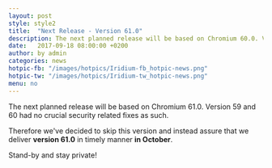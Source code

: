 ```yaml
---
layout: post
style: style2
title:  "Next Release - Version 61.0"
description: The next planned release will be based on Chromium 60.0. Version 59 had no crucial security related fixes as such.
date:   2017-09-18 08:00:00 +0200
author:	by admin
categories: news
hotpic-fb: "/images/hotpics/Iridium-fb_hotpic-news.png"
hotpic-tw: "/images/hotpics/Iridium-tw_hotpic-news.png"
menu: no
---
```


The next planned release will be based on Chromium 61.0. Version 59 and 60 had no crucial security related fixes as such.    
<!--break-->
Therefore we've decided to skip this version and instead assure that we deliver **version 61.0** in timely manner **in October**.

Stand-by and stay private!
